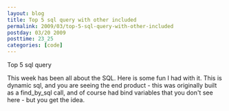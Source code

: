 ```yaml
---
layout: blog
title: Top 5 sql query with other included
permalink: 2009/03/top-5-sql-query-with-other-included
postday: 03/20 2009
posttime: 23_25
categories: [code]
---
```


<p>Top 5 sql query</p>
<p>This week has been all about the SQL. Here is some fun I had with it. This is dynamic sql, and you are seeing the end product - this was originally built as a find_by_sql call, and of course had bind variables that you don&#039;t see here - but you get the idea.</p>
<script src="https://gist.github.com/860832.js?file=TOP_5.sql"></script>
